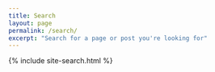 ```yaml
---
title: Search
layout: page
permalink: /search/
excerpt: "Search for a page or post you're looking for"
---
```


{% include site-search.html %}
